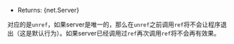 <!-- YAML
added: v0.9.1
-->

* Returns: {net.Server}

对应的是`unref`，如果server是唯一的，那么在`unref`之前调用`ref`将不会让程序退出（这是默认行为）。如果server已经调用过`ref`再次调用`ref`将不会再有效果。
